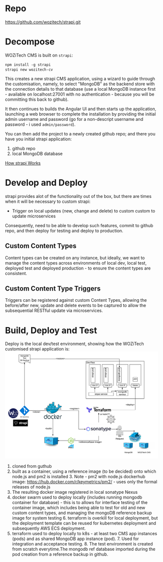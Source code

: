 <!-- TITLE: WOZiTech CMS -->
<!-- SUBTITLE: Uses strapi - headless CMS with strong APIs yet a good Admin UI -->

# Repo
https://github.com/wozitech/strapi.git

# Decompose
WOZiTech CMS is built on `strapi`:
```
npm install -g strapi
strapi new wozitech-cv
```

This creates a new strapi CMS application, using a wizard to guide through the customisation, namely, to select "MongoDB" as the backend store with the connection details to that database (use a local MongoDB instance first - available on localhost:27001 with no authentication - because you will be committing this back to github).

It then continues to builds the Angular UI and then starts up the application, launching a web browser to complete the installation by providing the initial admin username and password (go for a non-descript username and password - i used `admin/password`).

You can then add the project to a newly created github repo; and there you have you initial strapi application:
1. github repo
2. local MongoDB database

[How strapi Works](projects/cms/strapi)
# Develop and Deploy
strapi provides alot of the functionality out of the box, but there are times when it will be necessary to custom strapi:
* Trigger on local updates (new, change and delete) to custom custom to update microservices

Consequently, need to be able to develop such features, commit to github repo, and then deploy for testing and deploy to production.

## Custom Content Types
Content types can be created on any instance, but ideally, we want to manage the content types across environments of local dev, local test, deployed test and deployed production - to ensure the content types are consistent.

## Custom Content Type Triggers
Triggers can be registered against custom Content Types, allowing the before/after new, update and delete events to be captured to allow the subsequential RESTful update via microservices.

# Build, Deploy and Test
Deploy is the local dev/test environment, showing how the WOZiTech customised strapi application is:
![Wozitech Cms Test](/uploads/projects/wozitech-cms-test.png "Wozitech Cms Test")

1. cloned from guthub
2. built as a container, using a reference image (to be decided) onto which node.js and pm2 is installed
	3. Note  - pm2 with node.js dockerhub image: https://hub.docker.com/r/keymetrics/pm2/ - uses only the formal releases of node.js
4. The resulting docker image registered in local sonatype Nexus
5. docker swarm used to deploy locally (includes running mongodb container for database) - this is to allows for interface testing of the container image, which includes being able to test for old and new custom content types, and managing the mongoDB reference backup image for system testing
	6. terraform is overkill for local deployment, but the deployment template can be reused for kubernetes deployment and subsequently AWS ECS deployment.
6. terraform used to deploy locally to k8s - at least two CMS app instances (pods) and as shared MongoDB app instance (pod).
	7. Used for integration and acceptance testing.
	8. The test environment is created from scratch everytime.The mongodb ref database imported during the pod creation from a reference backup in github.
	